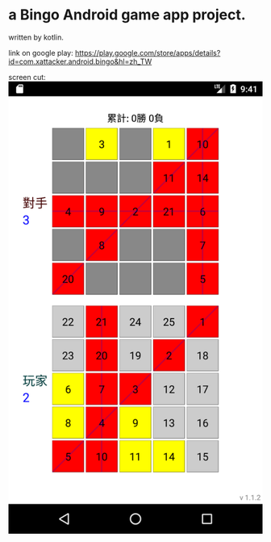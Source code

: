 # a Bingo Android game app project. 
written by kotlin.

link on google play: 
<https://play.google.com/store/apps/details?id=com.xattacker.android.bingo&hl=zh_TW>


screen cut:<br>
![avatar](/res/screen_cut.png)<br>
